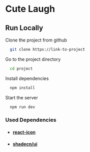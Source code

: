 #  Cute Laugh



## Run Locally

Clone the project from github

```bash
  git clone https://link-to-project
```

Go to the project directory

```bash
  cd project
```

Install dependencies

```bash
  npm install
```

Start the server

```bash
  npm run dev
```

### Used Dependencies

- #### [react-icon](https://react-icons.github.io/react-icons/)
- #### [shadecn/ui](https://ui.shadcn.com/)
